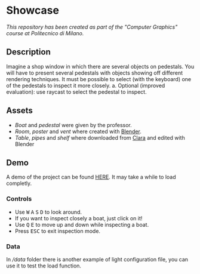 # Showcase
_This repository has been created as part of the "Computer Graphics" course at Politecnico di Milano._

## Description

Imagine a shop window in which there are several objects on pedestals.
You will have to present several pedestals with objects showing off different rendering techniques. It must be possible to select (with the keyboard) one of the pedestals to inspect it more closely.
a. Optional (improved evaluation): use raycast to select the pedestal to inspect.

## Assets

- _Boat_ and _pedestal_ were given by the professor.
- _Room_, _poster_ and _vent_ where created with [Blender](https://blender.org).
- _Table_, _pipes_ and _shelf_ where downloaded from [Clara](https://clara.io) and edited with Blender

## Demo

A demo of the project can be found [HERE](https://thefalco.github.io/ComputerGraphicsProject_Showcase/). It may take a while to load completly.

### Controls

- Use <kbd>W</kbd> <kbd>A</kbd> <kbd>S</kbd> <kbd>D</kbd> to look around.
- If you want to inspect closely a boat, just click on it!
- Use <kbd>Q</kbd> <kbd>E</kbd> to move up and down while inspecting a boat.
- Press <kbd>ESC</kbd> to exit inspection mode.

### Data

In _/data_ folder there is another example of light configuration file, you can use it to test the load function.
